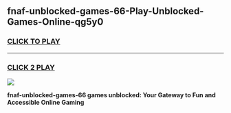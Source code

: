 
## fnaf-unblocked-games-66-Play-Unblocked-Games-Online-qg5y0
<h3>
<a href="https://premium76.site?title=fnaf-unblocked-games-66&ref=25A">CLICK TO PLAY</a></h3>
<hr>

<h3>
<a href="https://premium76.site?title=fnaf-unblocked-games-66&ref=25A">CLICK 2 PLAY</a>
  
</h3>

<a href="https://premium76.site?title=fnaf-unblocked-games-66&ref=25A"><img src="https://clearcache.store/games.png"></a>


**fnaf-unblocked-games-66 games unblocked: Your Gateway to Fun and Accessible Online Gaming**
